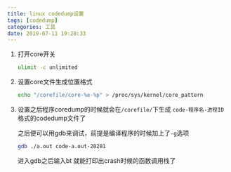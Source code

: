 ```yaml
---
title: linux codedump设置
tags: [codedump]
categories: 工具
date: 2019-07-11 19:28:33
---
```


1. 打开core开关

   ```bash
   ulimit -c unlimited
   ```

2. 设置core文件生成位置格式

   ```bash
   echo "/corefile/core-%e-%p" > /proc/sys/kernel/core_pattern
   ```

3. 设置之后程序coredump的时候就会在`/corefile/`下生成 `code-程序名-进程ID`格式的codedump文件了 

   之后便可以用gdb来调试，前提是编译程序的时候加上了`-g`选项

   ```bash
   gdb ./a.out code-a.out-28281
   ```

   进入gdb之后输入bt 就能打印出crash时候的函数调用栈了

